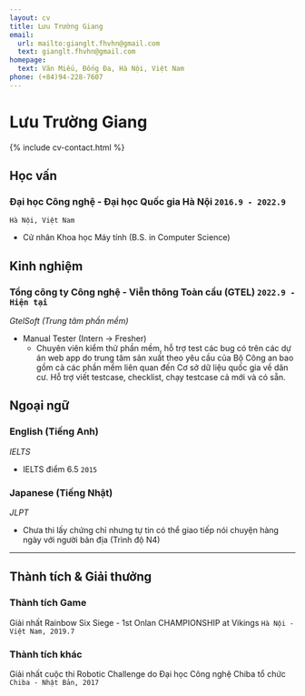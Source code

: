 ```yaml
---
layout: cv
title: Lưu Trường Giang
email:
  url: mailto:gianglt.fhvhn@gmail.com
  text: gianglt.fhvhn@gmail.com
homepage:
  text: Văn Miếu, Đống Đa, Hà Nội, Việt Nam
phone: (+84)94-228-7607
---
```


# **Lưu** Trường Giang

<!--
include contact information from the front matter
Supported arguments:
    - homepage: url, text
    - phone
    - email
-->

{% include cv-contact.html %}

## Học vấn

### **Đại học Công nghệ - Đại học Quốc gia Hà Nội** `2016.9 - 2022.9`

```
Hà Nội, Việt Nam
```

- Cử nhân Khoa học Máy tính (B.S. in Computer Science)

## Kinh nghiệm

### **Tổng công ty Công nghệ - Viễn thông Toàn cầu (GTEL)** `2022.9 - Hiện tại`
_GtelSoft (Trung tâm phần mềm)_<br>
  - Manual Tester (Intern -> Fresher)
    + Chuyên viên kiểm thử phần mềm, hỗ trợ test các bug có trên các dự án web app do trung tâm sản xuất theo yêu cầu của Bộ Công an bao gồm cả các phần mềm liên quan đến Cơ sở dữ liệu quốc gia về dân cư. Hỗ trợ viết testcase, checklist, chạy testcase cả mới và có sẵn.

## Ngoại ngữ

### **English** (Tiếng Anh)
_IELTS_<br>
  - IELTS điểm 6.5 `2015` <br>

### **Japanese** (Tiếng Nhật)
_JLPT_<br>
  - Chưa thi lấy chứng chỉ nhưng tự tin có thể giao tiếp nói chuyện hàng ngày với người bản địa (Trình độ N4) <br>

---

## Thành tích & Giải thưởng

### **Thành tích Game**
Giải nhất Rainbow Six Siege - 1st Onlan CHAMPIONSHIP at Vikings `Hà Nội - Việt Nam, 2019.7` <br>

### **Thành tích khác**
Giải nhất cuộc thi Robotic Challenge do Đại học Công nghệ Chiba tổ chức  `Chiba - Nhật Bản, 2017` <br>

<!-- ### Footer

Last updated: August 2023 -->
